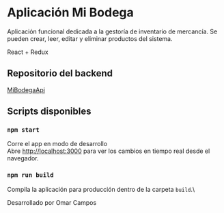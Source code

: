 # Aplicación Mi Bodega

Aplicación funcional dedicada a la gestoría de inventario de mercancía. Se pueden crear, leer, editar y eliminar productos del sistema.

React + Redux

## Repositorio del backend

[MiBodegaApi](https://github.com/jhzl1/mi-bodega-api)

## Scripts disponibles

### `npm start`

Corre el app en modo de desarrollo\
Abre [http://localhost:3000](http://localhost:3000) para ver los cambios en tiempo real desde el navegador.

### `npm run build`

Compila la aplicación para producción dentro de la carpeta `build`.\

Desarrollado por Omar Campos
